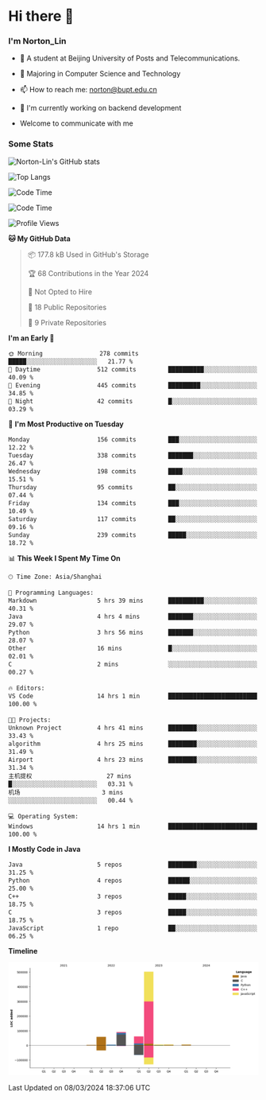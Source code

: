 
# Hi there 👋

### I'm Norton_Lin
- 🏫 A student at Beijing University of Posts and Telecommunications.
- 🌱 Majoring in Computer Science and Technology
- 📫 How to reach me: norton@bupt.edu.cn
- 🌱 I'm currently working on backend development

- Welcome to communicate with me

### Some Stats
![Norton-Lin's GitHub stats](https://github-readme-stats.vercel.app/api?username=Norton-Lin&count_private=true&show_icons=true&theme=radical)

![Top Langs](https://github-readme-stats.vercel.app/api/top-langs/?username=Norton-Lin&langs_count=10&layout=compact)

![Code Time](https://github-readme-stats.vercel.app/api/wakatime?username=Norton_Lin)

<!--START_SECTION:waka-->
![Code Time](http://img.shields.io/badge/Code%20Time-490%20hrs%2035%20mins-blue)

![Profile Views](http://img.shields.io/badge/Profile%20Views-0-blue)

**🐱 My GitHub Data** 

> 📦 177.8 kB Used in GitHub's Storage 
 > 
> 🏆 68 Contributions in the Year 2024
 > 
> 🚫 Not Opted to Hire
 > 
> 📜 18 Public Repositories 
 > 
> 🔑 9 Private Repositories 
 > 
**I'm an Early 🐤** 

```text
🌞 Morning                278 commits         █████░░░░░░░░░░░░░░░░░░░░   21.77 % 
🌆 Daytime                512 commits         ██████████░░░░░░░░░░░░░░░   40.09 % 
🌃 Evening                445 commits         █████████░░░░░░░░░░░░░░░░   34.85 % 
🌙 Night                  42 commits          █░░░░░░░░░░░░░░░░░░░░░░░░   03.29 % 
```
📅 **I'm Most Productive on Tuesday** 

```text
Monday                   156 commits         ███░░░░░░░░░░░░░░░░░░░░░░   12.22 % 
Tuesday                  338 commits         ███████░░░░░░░░░░░░░░░░░░   26.47 % 
Wednesday                198 commits         ████░░░░░░░░░░░░░░░░░░░░░   15.51 % 
Thursday                 95 commits          ██░░░░░░░░░░░░░░░░░░░░░░░   07.44 % 
Friday                   134 commits         ███░░░░░░░░░░░░░░░░░░░░░░   10.49 % 
Saturday                 117 commits         ██░░░░░░░░░░░░░░░░░░░░░░░   09.16 % 
Sunday                   239 commits         █████░░░░░░░░░░░░░░░░░░░░   18.72 % 
```


📊 **This Week I Spent My Time On** 

```text
🕑︎ Time Zone: Asia/Shanghai

💬 Programming Languages: 
Markdown                 5 hrs 39 mins       ██████████░░░░░░░░░░░░░░░   40.31 % 
Java                     4 hrs 4 mins        ███████░░░░░░░░░░░░░░░░░░   29.07 % 
Python                   3 hrs 56 mins       ███████░░░░░░░░░░░░░░░░░░   28.07 % 
Other                    16 mins             █░░░░░░░░░░░░░░░░░░░░░░░░   02.01 % 
C                        2 mins              ░░░░░░░░░░░░░░░░░░░░░░░░░   00.27 % 

🔥 Editors: 
VS Code                  14 hrs 1 min        █████████████████████████   100.00 % 

🐱‍💻 Projects: 
Unknown Project          4 hrs 41 mins       ████████░░░░░░░░░░░░░░░░░   33.43 % 
algorithm                4 hrs 25 mins       ████████░░░░░░░░░░░░░░░░░   31.49 % 
Airport                  4 hrs 23 mins       ████████░░░░░░░░░░░░░░░░░   31.34 % 
主机提权                     27 mins             █░░░░░░░░░░░░░░░░░░░░░░░░   03.31 % 
机场                       3 mins              ░░░░░░░░░░░░░░░░░░░░░░░░░   00.44 % 

💻 Operating System: 
Windows                  14 hrs 1 min        █████████████████████████   100.00 % 
```

**I Mostly Code in Java** 

```text
Java                     5 repos             ████████░░░░░░░░░░░░░░░░░   31.25 % 
Python                   4 repos             ██████░░░░░░░░░░░░░░░░░░░   25.00 % 
C++                      3 repos             █████░░░░░░░░░░░░░░░░░░░░   18.75 % 
C                        3 repos             █████░░░░░░░░░░░░░░░░░░░░   18.75 % 
JavaScript               1 repo              ██░░░░░░░░░░░░░░░░░░░░░░░   06.25 % 
```



**Timeline**

![Lines of Code chart](https://raw.githubusercontent.com/Norton-Lin/Norton-Lin/main/assets/bar_graph.png)


 Last Updated on 08/03/2024 18:37:06 UTC
<!--END_SECTION:waka-->
